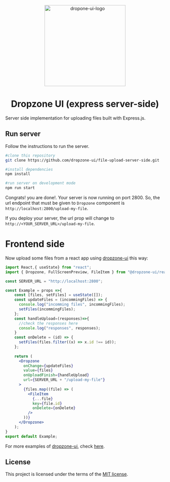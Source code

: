 <p align="center">
<img align="center" with="256px" height="256px" src="https://user-images.githubusercontent.com/43678736/132112022-0ca409ae-cca2-43c8-be89-110376260a3f.png" alt="dropone-ui-logo">

<h1 align="center">  Dropzone UI (express server-side)</h1>

Server side implementation for uploading files built with Express.js.


## Run server
Follow the instructions to run the server.

```sh
#clone this repository
git clone https://github.com/dropzone-ui/file-upload-server-side.git

#install dependencies
npm install

#run server on development mode
npm run start
```

Congrats! you are done!. Your server is now running on port 2800. 
So, the url endpoint that must be given to `Dropzone` component is `http://localhost:2800/upload-my-file`.

If you deploy your server, the url prop will change to `http://<YOUR_SERVER_URL>/upload-my-file`.

# Frontend side
Now upload some files from a react app using [dropzone-ui](https://www.npmjs.com/package/@dropzone-ui/react) this way:

```jsx
import React,{ useState} from "react";
import { Dropzone, FullScreenPreview, FileItem } from "@dropzone-ui/react";

const SERVER_URL = "http://localhost:2800";

const Example = props =>{
    const [files, setFiles] = useState([]);
    const updateFiles = (incommingFiles) => {
      console.log("incomming files", incommingFiles);
      setFiles(incommingFiles);
    };
    const handleUpload=(responses)=>{
      //check the responses here
      console.log("responses", responses);
    }
    const onDelete = (id) => {
      setFiles(files.filter((x) => x.id !== id));
    };
 
    return (
      <Dropzone
        onChange={updateFiles}
        value={files}
        onUploadFinish={handleUpload}
        url={SERVER_URL + "/upload-my-file"}
      >
        {files.map((file) => (
          <FileItem
            {...file}
            key={file.id}
            onDelete={onDelete}
          />
        ))}
      </Dropzone>
    );
}
export default Example;
```

For more examples of [dropzone-ui](https://www.npmjs.com/package/@dropzone-ui/react), check [here](https://www.npmjs.com/package/@dropzone-ui/react#Usage-and-examples).

## License

This project is licensed under the terms of the
[MIT license](/LICENSE).
